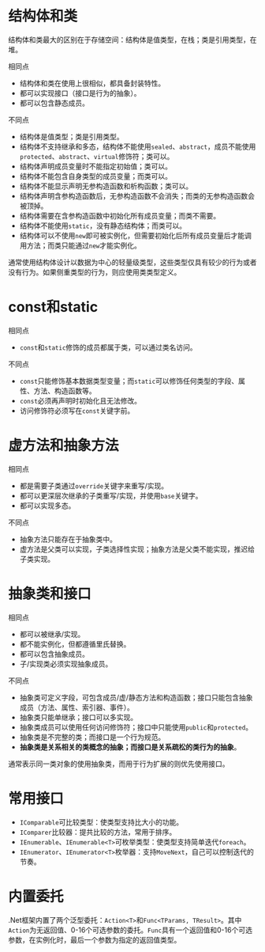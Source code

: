 # 结构体和类

结构体和类最大的区别在于存储空间：结构体是值类型，在栈；类是引用类型，在堆。

相同点

- 结构体和类在使用上很相似，都具备封装特性。
- 都可以实现接口（接口是行为的抽象）。
- 都可以包含静态成员。

不同点

- 结构体是值类型；类是引用类型。
- 结构体不支持继承和多态，结构体不能使用`sealed`、`abstract`，成员不能使用`protected`、`abstract`、`virtual`修饰符；类可以。
- 结构体声明成员变量时不能指定初始值；类可以。
- 结构体不能包含自身类型的成员变量；而类可以。
- 结构体不能显示声明无参构造函数和析构函数；类可以。
- 结构体声明含参构造函数后，无参构造函数不会消失；而类的无参构造函数会被顶掉。
- 结构体需要在含参构造函数中初始化所有成员变量；而类不需要。
- 结构体不能使用`static`，没有静态结构体；而类可以。
- 结构体可以不使用`new`即可被实例化，但需要初始化后所有成员变量后才能调用方法；而类只能通过`new`才能实例化。

通常使用结构体设计以数据为中心的轻量级类型，这些类型仅具有较少的行为或者没有行为。如果侧重类型的行为，则应使用类类型定义。

# const和static

相同点

- `const`和`static`修饰的成员都属于类，可以通过类名访问。

不同点

- `const`只能修饰基本数据类型变量；而`static`可以修饰任何类型的字段、属性、方法、构造函数等。
- `const`必须再声明时初始化且无法修改。
- 访问修饰符必须写在`const`关键字前。

# 虚方法和抽象方法

相同点

- 都是需要子类通过`override`关键字来重写/实现。
- 都可以更深层次继承的子类重写/实现，并使用`base`关键字。
- 都可以实现多态。

不同点

- 抽象方法只能存在于抽象类中。
- 虚方法是父类可以实现，子类选择性实现；抽象方法是父类不能实现，推迟给子类实现。

# 抽象类和接口

相同点

- 都可以被继承/实现。
- 都不能实例化，但都遵循里氏替换。
- 都可以包含抽象成员。
- 子/实现类必须实现抽象成员。

不同点

- 抽象类可定义字段，可包含成员/虚/静态方法和构造函数；接口只能包含抽象成员（方法、属性、索引器、事件）。
- 抽象类只能单继承；接口可以多实现。
- 抽象类成员可以使用任何访问修饰符；接口中只能使用`public`和`protected`。
- 抽象类是不完整的类；而接口是一个行为规范。
- **抽象类是关系相关的类概念的抽象；而接口是关系疏松的类行为的抽象**。

通常表示同一类对象的使用抽象类，而用于行为扩展的则优先使用接口。



# 常用接口

- `IComparable`可比较类型：使类型支持比大小的功能。
- `IComparer`比较器：提共比较的方法，常用于排序。
- `IEnumerable`、`IEnumerable<T>`可枚举类型：使类型支持简单迭代`foreach`。
- `IEnumerator`、`IEnumerator<T>`枚举器：支持`MoveNext`，自己可以控制迭代的节奏。

# 内置委托

.Net框架内置了两个泛型委托：`Action<T>`和`Func<TParams, TResult>`。其中`Action`为无返回值、0-16个可选参数的委托。`Func`具有一个返回值和0-16个可选参数，在实例化时，最后一个参数为指定的返回值类型。